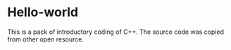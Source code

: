 # Hello-world
This is a pack of introductory coding of C++. 
The source code was copied from other open resource.
